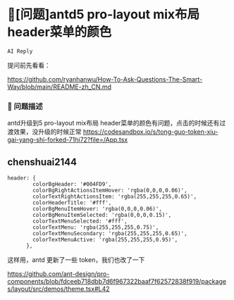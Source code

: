 # 🧐[问题]antd5 pro-layout mix布局 header菜单的颜色

`AI Reply`

提问前先看看：

https://github.com/ryanhanwu/How-To-Ask-Questions-The-Smart-Way/blob/main/README-zh_CN.md

### 🧐 问题描述

antd升级到5 pro-layout mix布局 header菜单的颜色有问题，点击的时候还有过渡效果，没升级的时候正常
https://codesandbox.io/s/tong-guo-token-xiu-gai-yang-shi-forked-71hi72?file=/App.tsx

## chenshuai2144

```
header: {
        colorBgHeader: '#004FD9',
        colorBgRightActionsItemHover: 'rgba(0,0,0,0.06)',
        colorTextRightActionsItem: 'rgba(255,255,255,0.65)',
        colorHeaderTitle: '#fff',
        colorBgMenuItemHover: 'rgba(0,0,0,0.06)',
        colorBgMenuItemSelected: 'rgba(0,0,0,0.15)',
        colorTextMenuSelected: '#fff',
        colorTextMenu: 'rgba(255,255,255,0.75)',
        colorTextMenuSecondary: 'rgba(255,255,255,0.65)',
        colorTextMenuActive: 'rgba(255,255,255,0.95)',
      },
```

这样用，antd 更新了一些 token，我们也改了一下

https://github.com/ant-design/pro-components/blob/fdceeb718dbb7d6f967322baaf7f62572838f919/packages/layout/src/demos/theme.tsx#L42
